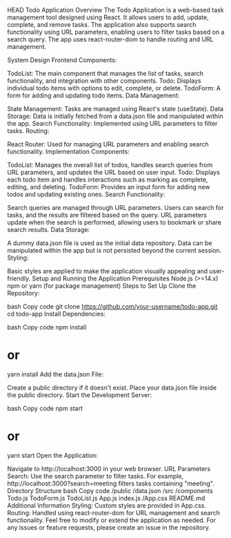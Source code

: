 HEAD
Todo Application
Overview
The Todo Application is a web-based task management tool designed using React. It allows users to add, update, complete, and remove tasks. The application also supports search functionality using URL parameters, enabling users to filter tasks based on a search query. The app uses react-router-dom to handle routing and URL management.

System Design
Frontend Components:

TodoList: The main component that manages the list of tasks, search functionality, and integration with other components.
Todo: Displays individual todo items with options to edit, complete, or delete.
TodoForm: A form for adding and updating todo items.
Data Management:

State Management: Tasks are managed using React's state (useState).
Data Storage: Data is initially fetched from a data.json file and manipulated within the app.
Search Functionality: Implemented using URL parameters to filter tasks.
Routing:

React Router: Used for managing URL parameters and enabling search functionality.
Implementation
Components:

TodoList: Manages the overall list of todos, handles search queries from URL parameters, and updates the URL based on user input.
Todo: Displays each todo item and handles interactions such as marking as complete, editing, and deleting.
TodoForm: Provides an input form for adding new todos and updating existing ones.
Search Functionality:

Search queries are managed through URL parameters.
Users can search for tasks, and the results are filtered based on the query.
URL parameters update when the search is performed, allowing users to bookmark or share search results.
Data Storage:

A dummy data.json file is used as the initial data repository.
Data can be manipulated within the app but is not persisted beyond the current session.
Styling:

Basic styles are applied to make the application visually appealing and user-friendly.
Setup and Running the Application
Prerequisites
Node.js (>=14.x)
npm or yarn (for package management)
Steps to Set Up
Clone the Repository:

bash
Copy code
git clone https://github.com/your-username/todo-app.git
cd todo-app
Install Dependencies:

bash
Copy code
npm install
# or
yarn install
Add the data.json File:

Create a public directory if it doesn't exist.
Place your data.json file inside the public directory.
Start the Development Server:

bash
Copy code
npm start
# or
yarn start
Open the Application:

Navigate to http://localhost:3000 in your web browser.
URL Parameters
Search: Use the search parameter to filter tasks. For example, http://localhost:3000?search=meeting filters tasks containing "meeting".
Directory Structure
bash
Copy code
/public
  /data.json
/src
  /components
    Todo.js
    TodoForm.js
    TodoList.js
  App.js
  index.js
/App.css
README.md
Additional Information
Styling: Custom styles are provided in App.css.
Routing: Handled using react-router-dom for URL management and search functionality.
Feel free to modify or extend the application as needed. For any issues or feature requests, please create an issue in the repository.
